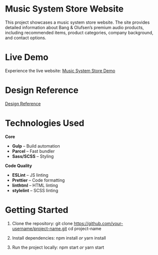 # Music System Store Website
This project showcases a music system store website. The site provides detailed information about Bang & Olufsen’s premium audio products, including recommended items, product categories, company background, and contact options.

# Live Demo
Experience the live website: [Music System Store Demo](https://yanaovcharyk.github.io/landing-page/)

# Design Reference
[Design Reference](https://www.figma.com/design/DtkQmQ797hk0nI4KfMi2Uq/BOSE-New-Version?node-id=6817-212&t=7fh8gL5ruI6PUEDe-0)

# Technologies Used
**Core**
- **Gulp** – Build automation
- **Parcel** – Fast bundler
- **Sass/SCSS** – Styling

**Code Quality**
- **ESLint** – JS linting
- **Prettier** – Code formatting
- **linthtml** – HTML linting
- **stylelint** – SCSS linting

# Getting Started
1. Clone the repository:
git clone https://github.com/your-username/project-name.git
cd project-name

2. Install dependencies:
npm install
*or*
yarn install

3. Run the project locally:
npm start
*or*
yarn start
